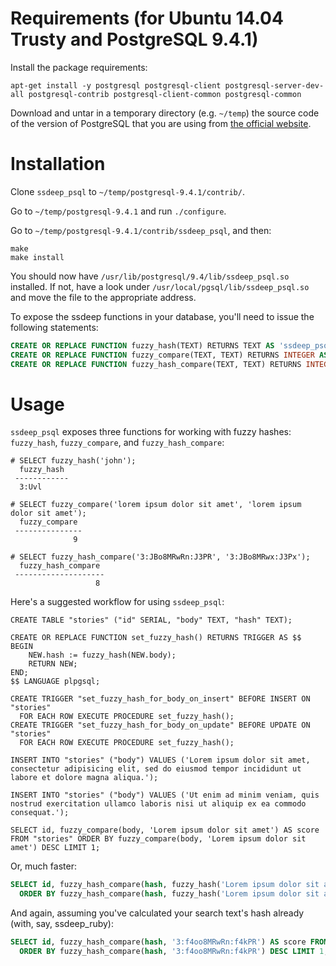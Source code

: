 Requirements (for Ubuntu 14.04 Trusty and PostgreSQL 9.4.1)
============

Install the package requirements:

``` Shell
apt-get install -y postgresql postgresql-client postgresql-server-dev-all postgresql-contrib postgresql-client-common postgresql-common
```

Download and untar in a temporary directory (e.g. `~/temp`) the source code of the version of PostgreSQL that you are using from [the official website](http://www.postgresql.org/ftp/source).

Installation
============

Clone `ssdeep_psql` to `~/temp/postgresql-9.4.1/contrib/`.

Go to `~/temp/postgresql-9.4.1` and run `./configure`.

Go to `~/temp/postgresql-9.4.1/contrib/ssdeep_psql`, and then:

```Shell
make
make install
```
  
You should now have `/usr/lib/postgresql/9.4/lib/ssdeep_psql.so` installed. If not, have a look under `/usr/local/pgsql/lib/ssdeep_psql.so` and move the file to the appropriate address.

To expose the ssdeep functions in your database, you'll need to issue the following statements:

```SQL
CREATE OR REPLACE FUNCTION fuzzy_hash(TEXT) RETURNS TEXT AS 'ssdeep_psql.so', 'pg_fuzzy_hash' LANGUAGE C;
CREATE OR REPLACE FUNCTION fuzzy_compare(TEXT, TEXT) RETURNS INTEGER AS 'ssdeep_psql.so', 'pg_fuzzy_compare' LANGUAGE C;
CREATE OR REPLACE FUNCTION fuzzy_hash_compare(TEXT, TEXT) RETURNS INTEGER AS 'ssdeep_psql.so', 'pg_fuzzy_hash_compare' LANGUAGE C;
```

Usage
=====

`ssdeep_psql` exposes three functions for working with fuzzy hashes: `fuzzy_hash`, `fuzzy_compare`, and `fuzzy_hash_compare`:

```
# SELECT fuzzy_hash('john');
  fuzzy_hash
 ------------
  3:Uvl

# SELECT fuzzy_compare('lorem ipsum dolor sit amet', 'lorem ipsum dolor sit amet');
  fuzzy_compare
 ---------------
              9

# SELECT fuzzy_hash_compare('3:JBo8MRwRn:J3PR', '3:JBo8MRwx:J3Px');
  fuzzy_hash_compare
 --------------------
                   8
```

Here's a suggested workflow for using `ssdeep_psql`:

```PLpgSQL
CREATE TABLE "stories" ("id" SERIAL, "body" TEXT, "hash" TEXT);

CREATE OR REPLACE FUNCTION set_fuzzy_hash() RETURNS TRIGGER AS $$
BEGIN
    NEW.hash := fuzzy_hash(NEW.body);
    RETURN NEW;
END;
$$ LANGUAGE plpgsql;

CREATE TRIGGER "set_fuzzy_hash_for_body_on_insert" BEFORE INSERT ON "stories"
  FOR EACH ROW EXECUTE PROCEDURE set_fuzzy_hash();
CREATE TRIGGER "set_fuzzy_hash_for_body_on_update" BEFORE UPDATE ON "stories"
  FOR EACH ROW EXECUTE PROCEDURE set_fuzzy_hash();

INSERT INTO "stories" ("body") VALUES ('Lorem ipsum dolor sit amet, consectetur adipisicing elit, sed do eiusmod tempor incididunt ut labore et dolore magna aliqua.');

INSERT INTO "stories" ("body") VALUES ('Ut enim ad minim veniam, quis nostrud exercitation ullamco laboris nisi ut aliquip ex ea commodo consequat.');

SELECT id, fuzzy_compare(body, 'Lorem ipsum dolor sit amet') AS score FROM "stories" ORDER BY fuzzy_compare(body, 'Lorem ipsum dolor sit amet') DESC LIMIT 1;
```

Or, much faster:

```SQL
SELECT id, fuzzy_hash_compare(hash, fuzzy_hash('Lorem ipsum dolor sit amet')) AS score FROM "stories"
  ORDER BY fuzzy_hash_compare(hash, fuzzy_hash('Lorem ipsum dolor sit amet')) DESC LIMIT 1;
```

And again, assuming you've calculated your search text's hash already (with, say, ssdeep_ruby):

```SQL
SELECT id, fuzzy_hash_compare(hash, '3:f4oo8MRwRn:f4kPR') AS score FROM "stories"
  ORDER BY fuzzy_hash_compare(hash, '3:f4oo8MRwRn:f4kPR') DESC LIMIT 1;
```
